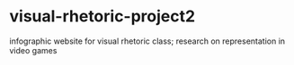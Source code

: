 # visual-rhetoric-project2
infographic website for visual rhetoric class; research on representation in video games
